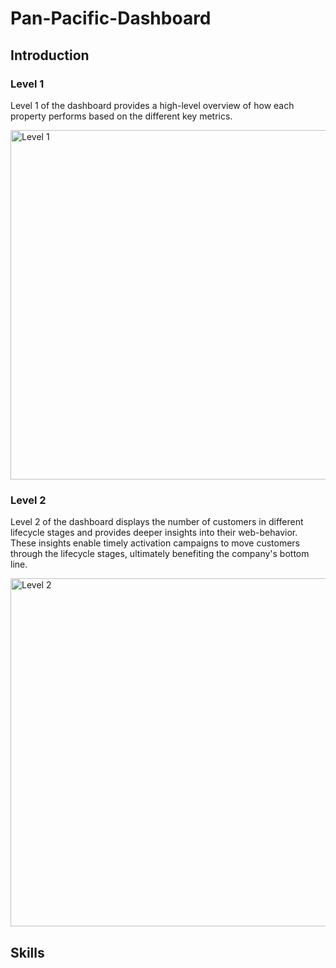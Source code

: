 # Pan-Pacific-Dashboard
## Introduction
### Level 1
Level 1 of the dashboard provides a high-level overview of how each property performs based on the different key metrics.

<img width="559" alt="Level 1" src="https://github.com/user-attachments/assets/5ed0bafe-e81b-4b68-90f3-ac90ff1a26fc" /> 

### Level 2
Level 2 of the dashboard displays the number of customers in different lifecycle stages and provides deeper insights into their web-behavior. These insights enable timely activation campaigns to move customers through the lifecycle stages, ultimately benefiting the company's bottom line.

<img width="557" alt="Level 2" src="https://github.com/user-attachments/assets/1f63e2d4-f6cc-44b0-ad98-1d0df0192abe" />

## Skills  
